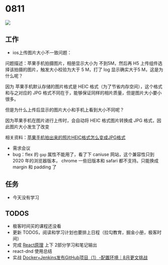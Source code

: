 
# 0811

![](http://h2.ioliu.cn/bing/HyacinthMacaws_ZH-CN1191345036_1920x1080.jpg)

## 工作

- ios上传图片大小不一致问题：

问题描述：苹果手机拍摄图片，相册显示大小为 不到5M，然后再 H5 上传组件选择该拍摄的图片，触发大小校验为大于 5 M，打了 log 显示确实大于5 M，这是为什么呢？

因为 苹果手机默认存储的图片格式是 HEIC 格式（为了节省内存空间），这个格式和与之对应的 JPG 格式不同在于，能够保证同样的相片质量，但是图片大小要小很多。

但是为什么上传后显示的图片大小和手机上看到大小不同呢？

因为苹果手机在图片进行上传时，会自动将 HEIC 格式图片转换成 JPG  格式，因此图片大小发生了改变

相关资料：[苹果手机拍出来的照片HEIC格式怎么变成JPG格式](https://jingyan.baidu.com/article/cd4c2979a7f9b3356e6e60c7.html?qq-pf-to=pcqq.c2c)

- 需求会议
- bug：flex 的 `gap` 属性不能用了，看了下 caniuse 网站，这个兼容性只到 2020 年的浏览器版本， chrome 一些旧版本和 safari 都不支持。只能换成 margin 和 padding 了


## 任务

- 今天没有学习

## TODOS

- 极客时间买的课程还没看
- 更新 TODOS，阅读和学习计划也要排上日程（拉勾教育，掘金小册，极客时间）
- 完成 [React原理](https://www.bilibili.com/video/BV1Z54y1Q7Up) 上下 2部分学习和笔记输出
- react-dnd 使用总结
- 实战 [Docker+Jenkins发布GitHub项目（1）-配置环境｜8月更文挑战](https://juejin.cn/post/6991303151051603999)
